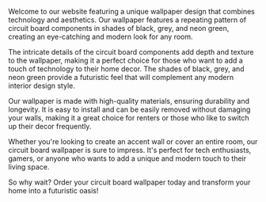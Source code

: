 <!--
Write me content for website with wallpaper "A wallpaper with a repeating pattern of circuit board components, in shades of black, grey, and neon green."
-->

<!--font:Poppins-->

Welcome to our website featuring a unique wallpaper design that combines technology and aesthetics. Our wallpaper features a repeating pattern of circuit board components in shades of black, grey, and neon green, creating an eye-catching and modern look for any room.

The intricate details of the circuit board components add depth and texture to the wallpaper, making it a perfect choice for those who want to add a touch of technology to their home decor. The shades of black, grey, and neon green provide a futuristic feel that will complement any modern interior design style.

Our wallpaper is made with high-quality materials, ensuring durability and longevity. It is easy to install and can be easily removed without damaging your walls, making it a great choice for renters or those who like to switch up their decor frequently.

Whether you're looking to create an accent wall or cover an entire room, our circuit board wallpaper is sure to impress. It's perfect for tech enthusiasts, gamers, or anyone who wants to add a unique and modern touch to their living space.

So why wait? Order your circuit board wallpaper today and transform your home into a futuristic oasis!
